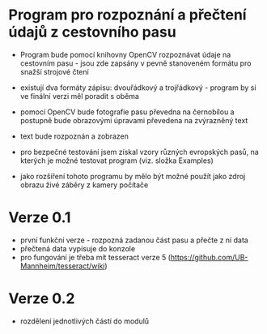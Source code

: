 Program pro rozpoznání a přečtení údajů z cestovního pasu
==========================================================
- Program bude pomocí knihovny OpenCV rozpoznávat údaje na cestovním pasu - jsou zde zapsány v pevně stanoveném formátu pro snažší strojové čtení
- existují dva formáty zápisu: dvouřádkový a trojřádkový - program by si ve finální verzi měl poradit s oběma
- pomocí OpenCV bude fotografie pasu převedna na černobílou a postupně bude obrazovými úpravami převedena na zvýrazněný text
- text bude rozpoznán a zobrazen

- pro bezpečné testování jsem získal vzory různých evropských pasů, na kterých je možné testovat program (viz. složka Examples)

- jako rozšíření tohoto programu by mělo být možné použít jako zdroj obrazu živé záběry z kamery počítače


Verze 0.1
===========================================================
- první funkční verze - rozpozná zadanou část pasu a přečte z ní data
- přečtená data vypisuje do konzole
- pro fungování je třeba mít tesseract verze 5 (https://github.com/UB-Mannheim/tesseract/wiki)


Verze 0.2
===========================================================
- rozdělení jednotlivých částí do modulů
